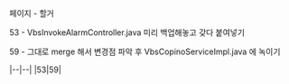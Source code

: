 
페이지 - 할거

53 - VbsInvokeAlarmController.java 미리 백업해놓고 갖다 붙여넣기

59 - 그대로 merge 해서 변경점 파악 후 VbsCopinoServiceImpl.java 에 녹이기



|--|--|
|53|59|
